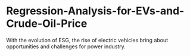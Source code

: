 # Regression-Analysis-for-EVs-and-Crude-Oil-Price
With the evolution of ESG, the rise of electric vehicles bring about opportunities and challenges for power industry. 
